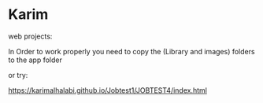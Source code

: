 # Karim
web projects:

In Order to work properly you need to copy the (Library and images) folders to the app folder

or try:

https://karimalhalabi.github.io/Jobtest1/JOBTEST4/index.html
